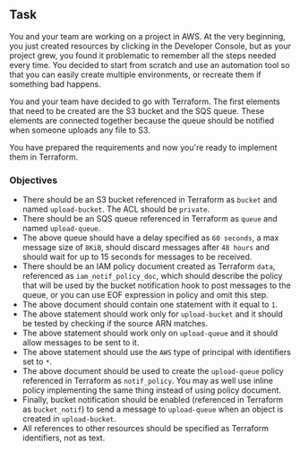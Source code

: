 ## Task

You and your team are working on a project in AWS. At the very beginning, you just created resources by clicking in the Developer Console, but as your project grew, you found it problematic to remember all the steps needed every time. You decided to start from scratch and use an automation tool so that you can easily create multiple environments, or recreate them if something bad happens.

You and your team have decided to go with Terraform. The first elements that need to be created are the S3 bucket and the SQS queue. These elements are connected together because the queue should be notified when someone uploads any file to S3.

You have prepared the requirements and now you're ready to implement them in Terraform.

### Objectives

- There should be an S3 bucket referenced in Terraform as `bucket` and named `upload-bucket`. The ACL should be `private`.
- There should be an SQS queue referenced in Terraform as `queue` and named `upload-queue`.
- The above queue should have a delay specified as `60 seconds`, a max message size of `8KiB`, should discard messages after `48 hours` and should wait for up to 15 seconds for messages to be received.
- There should be an IAM policy document created as Terraform `data`, referenced as `iam_notif_policy_doc`, which should describe the policy that will be used by the bucket notification hook to post messages to the queue, or you can use EOF expression in policy and omit this step.
- The above document should contain one statement with it equal to `1`.
- The above statement should work only for `upload-bucket` and it should be tested by checking if the source ARN matches.
- The above statement should work only on `upload-queue` and it should allow messages to be sent to it.
- The above statement should use the `AWS` type of principal with identifiers set to `*`.
- The above document should be used to create the `upload-queue` policy referenced in Terraform as `notif_policy`. You may as well use inline policy implementing the same thing instead of using policy document.
- Finally, bucket notification should be enabled (referenced in Terraform as `bucket_notif`) to send a message to `upload-queue` when an object is created in `upload-bucket`.
- All references to other resources should be specified as Terraform identifiers, not as text.
